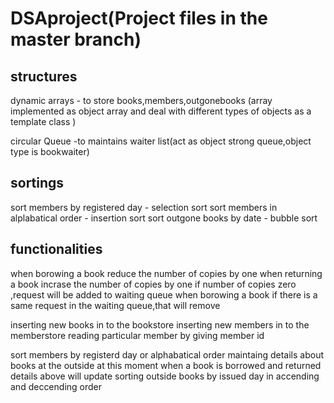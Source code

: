 # DSAproject(Project files in the master branch)

structures
------------------------------------

dynamic arrays - to store books,members,outgonebooks (array implemented as object array and deal with different types of objects as a template class )

circular Queue -to maintains waiter list(act as object strong queue,object type is bookwaiter)

sortings
------------------------------------
 
 sort members by registered day          - selection sort
 sort members in alplabatical order      - insertion sort
 sort outgone books by date              - bubble sort

 functionalities
 -----------------------------------

 when borowing a book reduce the number of copies by one
 when returning a book incrase the number of copies by one
 if number of copies zero ,request will be added to waiting queue
 when borowing a book if there is a same request in the waiting queue,that will remove


 inserting new books in to the bookstore
 inserting new members in to the memberstore
 reading particular member by giving member id

 sort members by registerd day or alphabatical order
 maintaing details about books at the outside at this moment
 when a book is borrowed and returned details above will update
 sorting outside books by issued day in accending and deccending order


